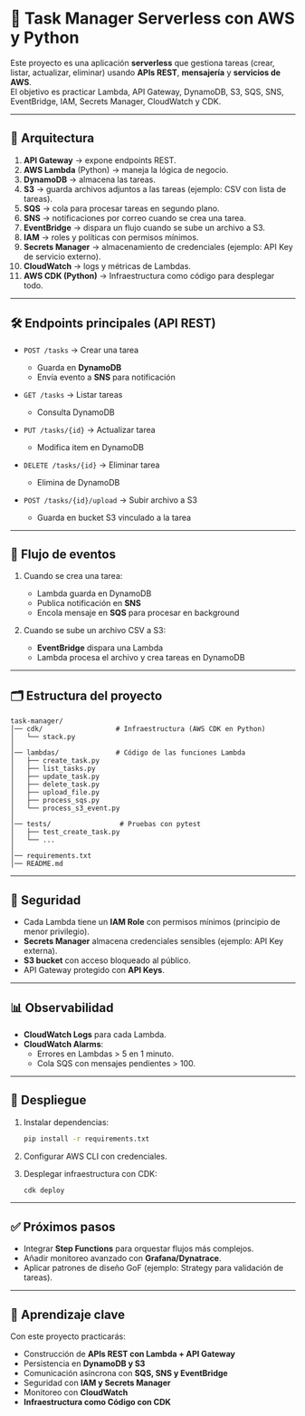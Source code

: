 # 🚀 Task Manager Serverless con AWS y Python

Este proyecto es una aplicación **serverless** que gestiona tareas (crear, listar, actualizar, eliminar) usando **APIs REST**, **mensajería** y **servicios de AWS**.  
El objetivo es practicar Lambda, API Gateway, DynamoDB, S3, SQS, SNS, EventBridge, IAM, Secrets Manager, CloudWatch y CDK.

---

## 📌 Arquitectura

1. **API Gateway** → expone endpoints REST.
2. **AWS Lambda** (Python) → maneja la lógica de negocio.
3. **DynamoDB** → almacena las tareas.
4. **S3** → guarda archivos adjuntos a las tareas (ejemplo: CSV con lista de tareas).
5. **SQS** → cola para procesar tareas en segundo plano.
6. **SNS** → notificaciones por correo cuando se crea una tarea.
7. **EventBridge** → dispara un flujo cuando se sube un archivo a S3.
8. **IAM** → roles y políticas con permisos mínimos.
9. **Secrets Manager** → almacenamiento de credenciales (ejemplo: API Key de servicio externo).
10. **CloudWatch** → logs y métricas de Lambdas.
11. **AWS CDK (Python)** → Infraestructura como código para desplegar todo.

---

## 🛠️ Endpoints principales (API REST)

- `POST /tasks` → Crear una tarea  
  - Guarda en **DynamoDB**  
  - Envía evento a **SNS** para notificación  

- `GET /tasks` → Listar tareas  
  - Consulta DynamoDB  

- `PUT /tasks/{id}` → Actualizar tarea  
  - Modifica item en DynamoDB  

- `DELETE /tasks/{id}` → Eliminar tarea  
  - Elimina de DynamoDB  

- `POST /tasks/{id}/upload` → Subir archivo a S3  
  - Guarda en bucket S3 vinculado a la tarea  

---

## 🔄 Flujo de eventos

1. Cuando se crea una tarea:  
   - Lambda guarda en DynamoDB  
   - Publica notificación en **SNS**  
   - Encola mensaje en **SQS** para procesar en background  

2. Cuando se sube un archivo CSV a S3:  
   - **EventBridge** dispara una Lambda  
   - Lambda procesa el archivo y crea tareas en DynamoDB  

---

## 🗂️ Estructura del proyecto

```
task-manager/
│── cdk/                  # Infraestructura (AWS CDK en Python)
│   └── stack.py
│
│── lambdas/              # Código de las funciones Lambda
│   ├── create_task.py
│   ├── list_tasks.py
│   ├── update_task.py
│   ├── delete_task.py
│   ├── upload_file.py
│   ├── process_sqs.py
│   └── process_s3_event.py
│
│── tests/                 # Pruebas con pytest
│   ├── test_create_task.py
│   └── ...
│
│── requirements.txt
│── README.md
```

---

## 🔐 Seguridad

- Cada Lambda tiene un **IAM Role** con permisos mínimos (principio de menor privilegio).
- **Secrets Manager** almacena credenciales sensibles (ejemplo: API Key externa).
- **S3 bucket** con acceso bloqueado al público.
- API Gateway protegido con **API Keys**.

---

## 📊 Observabilidad

- **CloudWatch Logs** para cada Lambda.  
- **CloudWatch Alarms**:  
  - Errores en Lambdas > 5 en 1 minuto.  
  - Cola SQS con mensajes pendientes > 100.  

---

## 🚀 Despliegue

1. Instalar dependencias:
   ```bash
   pip install -r requirements.txt
   ```

2. Configurar AWS CLI con credenciales.

3. Desplegar infraestructura con CDK:
   ```bash
   cdk deploy
   ```

---

## ✅ Próximos pasos

- Integrar **Step Functions** para orquestar flujos más complejos.  
- Añadir monitoreo avanzado con **Grafana/Dynatrace**.  
- Aplicar patrones de diseño GoF (ejemplo: Strategy para validación de tareas).  

---

## 🎯 Aprendizaje clave

Con este proyecto practicarás:  
- Construcción de **APIs REST con Lambda + API Gateway**  
- Persistencia en **DynamoDB y S3**  
- Comunicación asíncrona con **SQS, SNS y EventBridge**  
- Seguridad con **IAM y Secrets Manager**  
- Monitoreo con **CloudWatch**  
- **Infraestructura como Código con CDK**  
